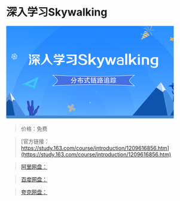 # 深入学习Skywalking

![img](../../../assets/study163/free/abb17b48e4c84a71a151ce27500dce4f.jpg)

> 价格：免费

> [官方链接：https://study.163.com/course/introduction/1209616856.htm](https://study.163.com/course/introduction/1209616856.htm)

> [阿里网盘：]()

> [百度网盘：]()

> [夸克网盘：]()
